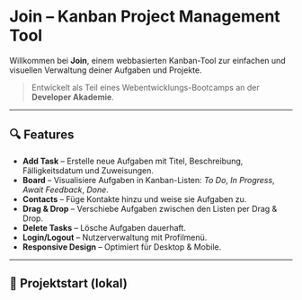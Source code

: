 # Join – Kanban Project Management Tool

Willkommen bei **Join**, einem webbasierten Kanban-Tool zur einfachen und visuellen Verwaltung deiner Aufgaben und Projekte.

> Entwickelt als Teil eines Webentwicklungs-Bootcamps an der **Developer Akademie**.

---

## 🔍 Features

- **Add Task** – Erstelle neue Aufgaben mit Titel, Beschreibung, Fälligkeitsdatum und Zuweisungen.
- **Board** – Visualisiere Aufgaben in Kanban-Listen: *To Do*, *In Progress*, *Await Feedback*, *Done*.
- **Contacts** – Füge Kontakte hinzu und weise sie Aufgaben zu.
- **Drag & Drop** – Verschiebe Aufgaben zwischen den Listen per Drag & Drop.
- **Delete Tasks** – Lösche Aufgaben dauerhaft.
- **Login/Logout** – Nutzerverwaltung mit Profilmenü.
- **Responsive Design** – Optimiert für Desktop & Mobile.

---

## 🚀 Projektstart (lokal)